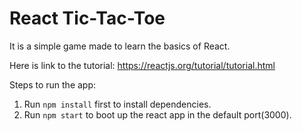 # React Tic-Tac-Toe
It is a simple game made to learn the basics of React.

Here is link to the tutorial: https://reactjs.org/tutorial/tutorial.html

Steps to run the app:
1. Run `npm install` first to install dependencies.
2. Run `npm start` to boot up the react app in the default port(3000).

